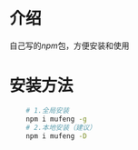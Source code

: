 # 介绍
自己写的*npm*包，方便安装和使用
# 安装方法

```bash
    # 1.全局安装 
    npm i mufeng -g
    # 2.本地安装（建议）
    npm i mufeng -D
```
